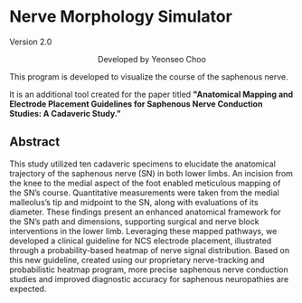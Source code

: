 # Nerve Morphology Simulator 
Version 2.0
<div align="center">
Developed by Yeonseo Choo
</div>

This program is developed to visualize the course of the saphenous nerve.  

It is an additional tool created for the paper titled **"Anatomical Mapping and Electrode Placement Guidelines for Saphenous Nerve Conduction Studies: A Cadaveric Study."**

## Abstract
This study utilized ten cadaveric specimens to elucidate the anatomical trajectory of the saphenous nerve (SN) in both lower limbs. An incision from the knee to the medial aspect of the foot enabled meticulous mapping of the SN’s course. Quantitative measurements were taken from the medial malleolus’s tip and midpoint to the SN, along with evaluations of its diameter. These findings present an enhanced anatomical framework for the SN’s path and dimensions, supporting surgical and nerve block interventions in the lower limb. Leveraging these mapped pathways, we developed a clinical guideline for NCS electrode placement, illustrated through a probability-based heatmap of nerve signal distribution. Based on this new guideline, created using our proprietary nerve-tracking and probabilistic heatmap program, more precise saphenous nerve conduction studies and improved diagnostic accuracy for saphenous neuropathies are expected.